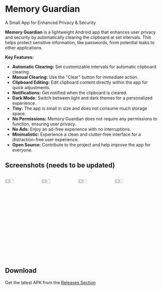 # Memory Guardian

A Small App for Enhanced Privacy & Security



**Memory Guardian** is a lightweight Android app that enhances user privacy and security by automatically clearing the clipboard at set intervals. This helps protect sensitive information, like passwords, from potential leaks to other applications.

**Key Features:**

- **Automatic Clearing:** Set customizable intervals for automatic clipboard clearing.
- **Manual Clearing:** Use the "Clear" button for immediate action.
- **Clipboard Editing:** Edit clipboard content directly within the app for quick adjustments.
- **Notifications:** Get notified when the clipboard is cleared.
- **Dark Mode:** Switch between light and dark themes for a personalized experience.
- **Tiny:** The app is small in size and does not consume much storage space.
- **No Permissions:** Memory Guardian does not require any permissions to function, ensuring user privacy.
- **No Ads:** Enjoy an ad-free experience with no interruptions.
- **Minimalistic:** Experience a clean and clutter-free interface for a distraction-free user experience.
- **Open Source:** Contribute to the project and help improve the app for everyone.



## Screenshots (needs to be updated)

<div style="width:100%; display:flex; justify-content:space-between;">

[<img src="fastlane/metadata/android/en-US/images/phoneScreenshots/screenshot1.jpg" width=23% alt="Home">](fastlane/metadata/android/en-US/images/phoneScreenshots/screenshot1.jpg)
[<img src="fastlane/metadata/android/en-US/images/phoneScreenshots/screenshot2.jpg" width=23% alt="Home_Dark">](fastlane/metadata/android/en-US/images/phoneScreenshots/screenshot2.jpg)
[<img src="fastlane/metadata/android/en-US/images/phoneScreenshots/screenshot3.jpg" width=23% alt="Home with clipboard content">](fastlane/metadata/android/en-US/images/phoneScreenshots/screenshot3.jpg)
[<img src="fastlane/metadata/android/en-US/images/phoneScreenshots/screenshot4.jpg" width=23% alt="Home with clipboard content_Dark">](fastlane/metadata/android/en-US/images/phoneScreenshots/screenshot4.jpg)

</div>



## Download

Get the latest APK from the [Releases Section](https://github.com/hashemi-hossein/memory-guardian/releases/latest)

